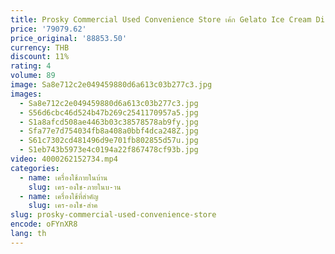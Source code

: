 ```yaml
---
title: Prosky Commercial Used Convenience Store เค้ก Gelato Ice Cream Display ตู้เย็นอุปกรณ์
price: '79079.62'
price_original: '88853.50'
currency: THB
discount: 11%
rating: 4
volume: 89
image: Sa8e712c2e049459880d6a613c03b277c3.jpg
images:
  - Sa8e712c2e049459880d6a613c03b277c3.jpg
  - S56d6cbc46d524b47b269c2541170957a5.jpg
  - S1a8afcd508ae4463b03c38578578ab9fy.jpg
  - Sfa77e7d754034fb8a408a0bbf4dca248Z.jpg
  - S61c7302cd481496d9e701fb802855d57u.jpg
  - S1eb743b5973e4c0194a22f867478cf93b.jpg
video: 4000262152734.mp4
categories:
  - name: เครื่องใช้ภายในบ้าน
    slug: เคร-องใช-ภายในบ-าน
  - name: เครื่องใช้ที่สำคัญ
    slug: เคร-องใช-สำค
slug: prosky-commercial-used-convenience-store
encode: oFYnXR8
lang: th
---
```

  